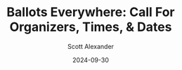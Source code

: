 ---
layout: podcast
title: "Ballots Everywhere: Call For Organizers, Times, & Dates"
author: Scott Alexander
description: https://www.astralcodexten.com/p/ballots-everywhere-call-for-organizers
date: 2024-09-30
length: 1426027
duration: 356
guid: ballots-everywhere-call-for-organizers
---